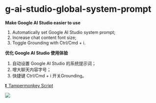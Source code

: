 # g-ai-studio-global-system-prompt

**Make Google AI Studio easier to use**

1. Automatically set Google AI Studio system prompt;
2. Increase chat content font size;
3. Toggle Grounding with Ctrl/Cmd + i.

**优化 Google AI Studio 使用体验**

1. 自动设置 Google AI Studio 的系统提示词；
2. 增大聊天内容字号；
3. 快捷键 Ctrl/Cmd + i 开关Grounding。

[⏬ Tampermonkey Script](https://greasyfork.org/en/scripts/523344-google-ai-studio-%E9%BB%98%E8%AE%A4%E7%B3%BB%E7%BB%9F%E6%8F%90%E7%A4%BA%E8%AF%8D)

![](https://github.com/user-attachments/assets/ac897321-4de0-4bb2-9584-6f90a1533352)
